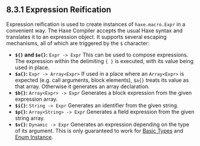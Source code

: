 ## 8.3.1 Expression Reification

Expression reification is used to create instances of `haxe.macro.Expr` in a convenient way. The Haxe Compiler accepts the usual Haxe syntax and translates it to an expression object. It supports several escaping mechanisms, all of which are triggered by the `$` character:



* **`${}` and `$e{}`:** `Expr -> Expr` This can be used to compose expressions. The expression within the delimiting `{ }` is executed, with its value being used in place.
* **`$a{}`:** `Expr -> Array<Expr>` If used in a place where an `Array<Expr>` is expected (e.g. call arguments, block elements), `$a{}` treats its value as that array. Otherwise it generates an array declaration.
* **`$b{}`:** `Array<Expr> -> Expr` Generates a block expression from the given expression array.
* **`$i{}`:** `String -> Expr` Generates an identifier from the given string.
* **`$p{}`:** `Array<String> -> Expr` Generates a field expression from the given string array.
* **`$v{}`:** `Dynamic -> Expr` Generates an expression depending on the type of its argument. This is only guaranteed to work for [Basic Types](https://github.com/Simn/HaxeManual/tree/master/md/manual/2.1-Basic_Types.md) and [Enum Instance](https://github.com/Simn/HaxeManual/tree/master/md/manual/2.4-Enum_Instance.md).
